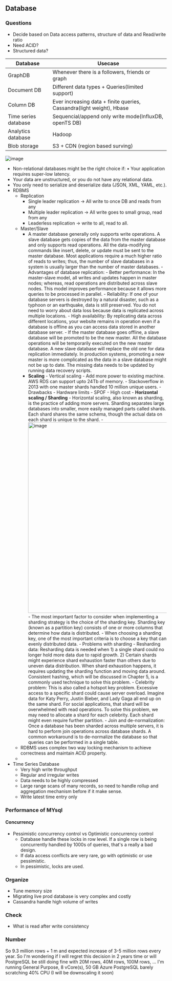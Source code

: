 ## Database
### Questions
- Decide based on Data access patterns, structure of data and Read/write ratio
- Need ACID?
- Structured data?

| Database             | Usecase                                                               |
|----------------------|-----------------------------------------------------------------------|
| GraphDB              | Whenever there is a followers, friends or graph                       |
| Document DB          | Different data types + Queries(limited support)                       |
| Column DB            | Ever increasing data + finite queries, Cassandra(light weight), Hbase |
| Time series database | Sequencial/append only write mode(InfluxDB, openTS DB)                |
| Analytics database   | Hadoop                                                                |
| Blob storage         | S3 + CDN (region based surving)                                       |

![image](https://github.com/vin0010/SystemDesign/assets/10086767/17f4b25d-2e29-4350-a5fa-46e4d6131b5d)

- Non-relational databases might be the right choice if: • Your application requires super-low latency.
- Your data are unstructured, or you do not have any relational data.
- You only need to serialize and deserialize data (JSON, XML, YAML, etc.).
- RDBMS
  - Replication
    - Single leader replication -> All write to once DB and reads from any
    - Multiple leader replication -> All write goes to small group, read from any
    - Leaderless replication -> write to all, read to all. 
  - Master/Slave
    - A master database generally only supports write operations. A slave database gets copies of the data from the master database and only supports read operations. All the data-modifying commands like insert, delete, or update must be sent to the master database. Most applications require a much higher ratio of reads to writes; thus, the number of slave databases in a system is usually larger than the number of master databases.
          - Advantages of database replication:
              - Better performance: In the master-slave model, all writes and updates happen in master nodes; whereas, read operations are distributed across slave nodes. This model improves performance because it allows more queries to be processed in parallel.
              - Reliability: If one of your database servers is destroyed by a natural disaster, such as a typhoon or an earthquake, data is still preserved. You do not need to worry about data loss because data is replicated across multiple locations.
              - High availability: By replicating data across different locations, your website remains in operation even if a database is offline as you can access data stored in another database server.
          - If the master database goes offline, a slave database will be promoted to be the new master. All the database operations will be temporarily executed on the new master database. A new slave database will replace the old one for data replication immediately. In production systems, promoting a new master is more complicated as the data in a slave database might not be up to date. The missing data needs to be updated by running data recovery scripts.
    - **Scaling**
            - Vertical scaling
                - Add more power to existing machine. AWS RDS can support upto 24Tb of memory.
                - Stackoverflow in 2013 with one master shards handled 10 million unique users.
                - Drawbacks
                    - Hardware limits
                    - SPOF
                    - High cost
            - **Horizontal scaling / Sharding**
                - Horizontal scaling, also known as sharding, is the practice of adding more servers. Sharding separates large databases into smaller, more easily managed parts called shards. Each shard shares the same schema, though the actual data on each shard is unique to the shard.
                - <img width="594" alt="image" src="https://github.com/vin0010/SystemDesign/assets/10086767/27f0fe1f-7e53-45b7-918e-3a68ead928c7">
                - The most important factor to consider when implementing a sharding strategy is the choice of the sharding key. Sharding key (known as a partition key) consists of one or more columns that determine how data is distributed.
                - When choosing a sharding key, one of the most important criteria is to choose a key that can evenly distributed data.
                - Problems with sharding
                    - Resharding data: Resharding data is needed when 1) a single shard could no longer hold more data due to rapid growth. 2) Certain shards might experience shard exhaustion faster than others due to uneven data distribution. When shard exhaustion happens, it requires updating the sharding function and moving data around. Consistent hashing, which will be discussed in Chapter 5, is a commonly used technique to solve this problem.
                    - Celebrity problem: This is also called a hotspot key problem. Excessive access to a specific shard could cause server overload. Imagine data for Katy Perry, Justin Bieber, and Lady Gaga all end up on the same shard. For social applications, that shard will be overwhelmed with read operations. To solve this problem, we may need to allocate a shard for each celebrity. Each shard might even require further partition.
                    - Join and de-normalization: Once a database has been sharded across multiple servers, it is hard to perform join operations across database shards. A common workaround is to de-normalize the database so that queries can be performed in a single table.
  - RDBMS uses complex two way locking mechanism to achieve correctness and maintain ACID property.
  - 
- Time Series Database
  - Very high write throughput
  - Regular and irregular writes
  - Data needs to be highly compressed
  - Large range scans of many records, so need to handle rollup and aggregation mechanism before if it make sense.
  - Write latest time entry only
### Performance of MYsql
#### Concurrency
- Pessimistic concurrency control vs Optimistic concurrency control
  - Database handle these locks in row level. If a single row is being concurrently handled by 1000s of queries, that's a really a bad design.
  - If data access conflicts are very rare, go with optimistic or use pessimistic. 
  - In pessimistic, locks are used. 


### Organize
- Tune memory size
- Migrating live prod database is very complex and costly
- Cassandra handle high volume of writes

### Check 
- What is read after write consistency


### Number
So 9.3 million rows + 1 m and expected increase of 3-5 million rows every year. So I'm wondering if I will regret this decision in 2 years time or will PostgreSQL be still doing fine with 20M rows, 40M rows, 100M rows, ...
I'm running General Purpose, 8 vCore(s), 50 GB Azure PostgreSQL barely scratching 40% CPU (I will be downscaling it soon)